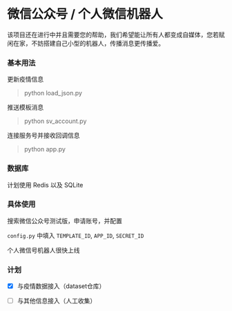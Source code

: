 # 微信公众号 / 个人微信机器人

该项目还在进行中并且需要您的帮助，我们希望能让所有人都变成自媒体，您若赋闲在家，不妨搭建自己小型的机器人，传播消息更传播爱。

### 基本用法
更新疫情信息
> python load_json.py

推送模板消息
> python sv_account.py

连接服务号并接收回调信息
> python app.py

### 数据库
计划使用 Redis 以及 SQLite

### 具体使用
搜索微信公众号测试版，申请账号，并配置

`config.py` 中填入 `TEMPLATE_ID`, `APP_ID`, `SECRET_ID`

个人微信号机器人很快上线

### 计划
- [x] 与疫情数据接入（dataset仓库）
- [ ] 与其他信息接入（人工收集）  

